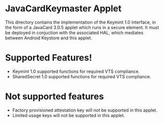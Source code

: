 # JavaCardKeymaster Applet

This directory contains the implementation of the Keymint 1.0
interface, in the form of a JavaCard 3.0.5 applet which runs in a secure
element.  It must be deployed in conjuction with the associated HAL,
which mediates between Android Keystore and this applet.

# Supported Features!

  - Keymint 1.0 supported functions for required VTS compliance.
  - SharedSecret 1.0 supported functions for required VTS compliance.

# Not supported features
  - Factory provisioned attestation key will not be supported in this applet.
  - Limited usage keys will not be supported in this applet.
